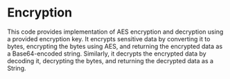 # Encryption
This code provides implementation of AES encryption and decryption using a provided encryption key. It encrypts sensitive data by converting it to bytes, encrypting the bytes using AES, and returning the encrypted data as a Base64-encoded string. Similarly, it decrypts the encrypted data by decoding it, decrypting the bytes, and returning the decrypted data as a String.
